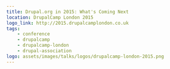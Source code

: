 ```yaml
---
title: Drupal.org in 2015: What's Coming Next
location: DrupalCamp London 2015
logo_link: http://2015.drupalcamplondon.co.uk
tags:
    - conference
    - drupalcamp
    - drupalcamp-london
    - drupal-association
logo: assets/images/talks/logos/drupalcamp-london-2015.png
---
```

